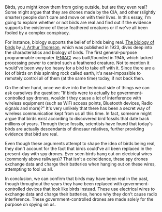Birds, you might know them from going outside, but are they even real? Some might argue that they are drones made by the CIA, and other (slightly smarter) people don't care and move on with their lives. In this essay, I'm going to explore whether or not birds are real and find out if the evidence supports the existence of these feathered creatures or if we've all been fooled by a complex conspiracy.

For instance, biology supports the belief of birds being real. [The biology of birds](https://archive.org/details/biologyofbirds0000jart) by [J. Arthur Thomson](https://en.wikipedia.org/wiki/Arthur_Thomson_(naturalist)), which was published in 1923, dives deep into the characteristics and biology of birds. The first general-purpose programmable computer ([ENIAC](https://en.wikipedia.org/wiki/ENIAC)) was built/founded in 1945, which lacked processing power to control such a feathered creature. Not to mention it would've been way too heavy for a bird to take off with it. Since there are a lot of birds on this spinning rock called earth, it's near-impossible to remotely control all of them (at the same time) today, if not back then.

On the other hand, once we dive into the technical side of things we can ask ourselves the question: "If birds were to actually be government-controlled spy drones, wouldn't they cause a lot of interference with wireless equipment (such as WiFi access points, Bluetooth devices, Radio signals and more)?" It's very unlikely that there has been a secret way of wireless communication kept from us all this time. In fact, someone might argue that birds exist according to discovered bird fossils that date back millions of years. Through these fossils, scientists have found that today's birds are actually descendants of dinosaur relatives, further providing evidence that bird are real.

Even though these arguments attempt to shape the idea of birds being real, they don't account for the fact that birds could've all been replaced in the present-day with spy drones. Ever seen birds hang out on electrical wires (commonly above railways)? That isn't a coincidence, these spy drones exchange data and charge their batteries when hanging out on these wires, attempting to fool us all.

In conclusion, we can confirm that birds may have been real in the past, though throughout the years they have been replaced with government-controlled devices that look like birds instead. These use electrical wires to exchange data and charge their batteries, hence why they don't cause radio interference. These government-controlled drones are made solely for the purpose on spying on us.